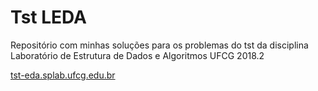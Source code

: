 # Tst LEDA

Repositório com minhas soluções para os problemas do tst da disciplina  Laboratório de Estrutura de Dados e Algoritmos UFCG 2018.2

[tst-eda.splab.ufcg.edu.br](tst-eda.splab.ufcg.edu.br)
